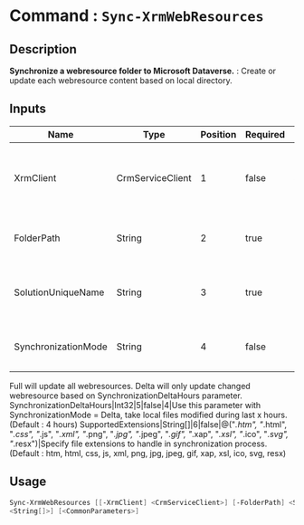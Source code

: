 ﻿# Command : `Sync-XrmWebResources` 

## Description

**Synchronize a webresource folder to Microsoft Dataverse.** : Create or update each webresource content based on local directory.

## Inputs

Name|Type|Position|Required|Default|Description
----|----|--------|--------|-------|-----------
XrmClient|CrmServiceClient|1|false|$Global:XrmClient|Xrm connector initialized to target instance. Use latest one by default. (CrmServiceClient)
FolderPath|String|2|true||Full path to directory where webresources are stored.
SolutionUniqueName|String|3|true||Microsoft Dataverse solution unique name where to add new webressource.
SynchronizationMode|String|4|false||Specify synchronization pattern : full or delta.
Full will update all webresources.
Delta will only update changed webresource based on SynchronizationDeltaHours parameter.
SynchronizationDeltaHours|Int32|5|false|4|Use this parameter with SynchronizationMode = Delta, take local files modified during last x hours. (Default : 4 hours)
SupportedExtensions|String[]|6|false|@("*.htm", "*.html", "*.css", "*.js", "*.xml", "*.png", "*.jpg", "*.jpeg", "*.gif", "*.xap", "*.xsl", "*.ico", "*.svg", "*.resx")|Specify file extensions to handle in synchronization process. (Default : htm, html, css, js, xml, png, jpg, jpeg, gif, xap, xsl, ico, svg, resx)


## Usage

```Powershell 
Sync-XrmWebResources [[-XrmClient] <CrmServiceClient>] [-FolderPath] <String> [-SolutionUniqueName] <String> [[-SynchronizationMode] <String>] [[-SynchronizationDeltaHours] <Int32>] [[-SupportedExtensions] 
<String[]>] [<CommonParameters>]
``` 



